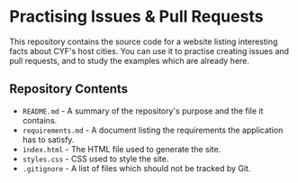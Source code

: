 # Practising Issues & Pull Requests

This repository contains the source code for a website listing interesting facts about CYF's host cities. You can use it to practise creating issues and pull requests, and to study the examples which are already here.

## Repository Contents

- `README.md` - A summary of the repository's purpose and the file it contains.
- `requirements.md` - A document listing the requirements the application has to satisfy.
- `index.html` - The HTML file used to generate the site.
- `styles.css` - CSS used to style the site.
- `.gitignore` - A list of files which should not be tracked by Git.